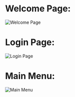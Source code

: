 # Welcome Page:
![Welcome Page](https://user-images.githubusercontent.com/94210225/150489441-f607d6ab-f2f6-4f6d-9d68-24d7c83e5efe.png)

# Login Page:
![Login Page](https://user-images.githubusercontent.com/94210225/150489584-da792089-5ad9-4bf1-9c02-e80e7a16db65.png)

# Main Menu:
![Main Menu](https://user-images.githubusercontent.com/94210225/150489697-b929e31e-5f05-4df6-bef6-dbb8993e5466.png)

